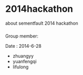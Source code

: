 2014hackathon
=============

about sementfault 2014 hackathon

###
Group member:

Date : 2014-6-28
* zhuangyy
* yuanfengqi
* lifulong

